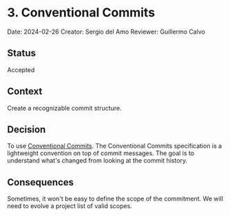 # 3. Conventional Commits

Date: 2024-02-26
Creator: Sergio del Amo
Reviewer: Guillermo Calvo

## Status

Accepted

## Context

Create a recognizable commit structure.

## Decision

To use [Conventional Commits](https://www.conventionalcommits.org/en/v1.0.0/). The Conventional Commits specification is a lightweight convention on top of commit messages. The goal is to understand what's changed from looking at the commit history. 

## Consequences

Sometimes, it won't be easy to define the scope of the commitment. We will need to evolve a project list of valid scopes. 
